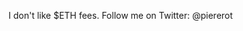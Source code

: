 I don't like $ETH fees.
Follow me on Twitter: @piererot

<!---
piererot/piererot is a ✨ special ✨ repository because its `README.md` (this file) appears on your GitHub profile.
You can click the Preview link to take a look at your changes.
--->
